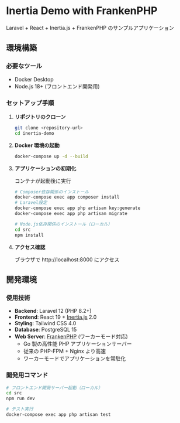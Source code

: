 # Inertia Demo with FrankenPHP

Laravel + React + Inertia.js + FrankenPHP のサンプルアプリケーション

## 環境構築

### 必要なツール

- Docker Desktop
- Node.js 18+ (フロントエンド開発用)

### セットアップ手順

1. **リポジトリのクローン**

   ```bash
   git clone <repository-url>
   cd inertia-demo
   ```

2. **Docker 環境の起動**

   ```bash
   docker-compose up -d --build
   ```

3. **アプリケーションの初期化**

   コンテナが起動後に実行

   ```bash
   # Composer依存関係のインストール
   docker-compose exec app composer install
   # Laravel設定
   docker-compose exec app php artisan key:generate
   docker-compose exec app php artisan migrate
   ```

   ```bash
   # Node.js依存関係のインストール（ローカル）
   cd src
   npm install
   ```

4. **アクセス確認**

   ブラウザで http://localhost:8000 にアクセス

## 開発環境

### 使用技術

- **Backend**: Laravel 12 (PHP 8.2+)
- **Frontend**: React 19 + [Inertia.js](https://inertiajs.com/) 2.0
- **Styling**: Tailwind CSS 4.0
- **Database**: PostgreSQL 15
- **Web Server**: [FrankenPHP](https://frankenphp.dev/) (ワーカーモード対応)
  - Go 製の高性能 PHP アプリケーションサーバー
  - 従来の PHP-FPM + Nginx より高速
  - ワーカーモードでアプリケーションを常駐化

### 開発用コマンド

```bash
# フロントエンド開発サーバー起動（ローカル）
cd src
npm run dev

# テスト実行
docker-compose exec app php artisan test
```
